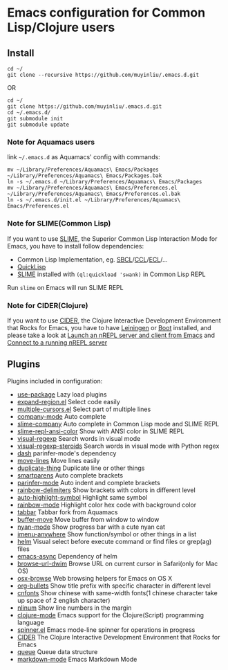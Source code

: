 # Emacs configuration for Common Lisp/Clojure users

## Install

```shell
cd ~/
git clone --recursive https://github.com/muyinliu/.emacs.d.git
```

OR

```shell
cd ~/
git clone https://github.com/muyinliu/.emacs.d.git
cd ~/.emacs.d/
git submodule init
git submodule update
```

### Note for Aquamacs users

link `~/.emacs.d` as Aquamacs' config with commands:

```shell
mv ~/Library/Preferences/Aquamacs\ Emacs/Packages ~/Library/Preferences/Aquamacs\ Emacs/Packages.bak
ln -s ~/.emacs.d ~/Library/Preferences/Aquamacs\ Emacs/Packages
mv ~/Library/Preferences/Aquamacs\ Emacs/Preferences.el ~/Library/Preferences/Aquamacs\ Emacs/Preferences.el.bak
ln -s ~/.emacs.d/init.el ~/Library/Preferences/Aquamacs\ Emacs/Preferences.el
```

### Note for SLIME(Common Lisp)

If you want to use [SLIME](https://github.com/slime/slime), the Superior Common Lisp Interaction Mode for Emacs, you have to install follow dependencies:

* Common Lisp Implementation, eg. [SBCL](http://www.sbcl.org)/[CCL](https://ccl.clozure.com)/[ECL](https://common-lisp.net/project/ecl/)/...
* [QuickLisp](http://www.quicklisp.org)
* [SLIME](https://github.com/slime/slime) installed with `(ql:quickload 'swank)` in Common Lisp REPL

Run `slime` on Emacs will run SLIME REPL

### Note for CIDER(Clojure)

If you want to use [CIDER](https://github.com/clojure-emacs/cider), the Clojure Interactive Development Environment that Rocks for Emacs, you have to have [Leiningen](https://leiningen.org) or [Boot](http://boot-clj.com) installed, and please take a look at [Launch an nREPL server and client from Emacs](https://github.com/clojure-emacs/cider#launch-an-nrepl-server-and-client-from-emacs) and [Connect to a running nREPL server](https://github.com/clojure-emacs/cider#connect-to-a-running-nrepl-server)

## Plugins

Plugins included in configuration:

* [use-package](https://github.com/jwiegley/use-package) Lazy load plugins
* [expand-region.el](https://github.com/magnars/expand-region.el) Select code easily
* [multiple-cursors.el](https://github.com/magnars/multiple-cursors.el) Select part of multiple lines
* [company-mode](https://github.com/company-mode/company-mode) Auto complete
* [slime-company](https://github.com/anwyn/slime-company) Auto complete in Common Lisp mode and SLIME REPL
* [slime-repl-ansi-color](https://github.com/deadtrickster/slime-repl-ansi-color) Show with ANSI color in SLIME REPL
* [visual-regexp](https://github.com/benma/visual-regexp.el) Search words in visual mode
* [visual-regexp-steroids](https://github.com/muyinliu/visual-regexp-steroids.el) Search words in visual mode with Python regex
* [dash](https://github.com/magnars/dash.el) parinfer-mode's dependency
* [move-lines](https://github.com/targzeta/move-lines) Move lines easily
* [duplicate-thing](https://github.com/ongaeshi/duplicate-thing) Duplicate line or other things
* [smartparens](https://github.com/Fuco1/smartparens) Auto complete brackets
* [parinfer-mode](https://github.com/DogLooksGood/parinfer-mode) Auto indent and complete brackets
* [rainbow-delimiters](https://github.com/Fanael/rainbow-delimiters) Show brackets with colors in different level
* [auto-highlight-symbol](https://github.com/gennad/auto-highlight-symbol) Highlight same symbol
* [rainbow-mode](https://github.com/emacsmirror/rainbow-mode) Highlight color hex code with background color
* [tabbar](https://github.com/dholm/tabbar) Tabbar fork from Aquamacs
* [buffer-move](https://github.com/lukhas/buffer-move) Move buffer from window to window
* [nyan-mode](https://github.com/TeMPOraL/nyan-mode) Show progress bar with a cute nyan cat
* [imenu-anywhere](https://github.com/vspinu/imenu-anywhere) Show function/symbol or other things in a list
* [helm](https://github.com/emacs-helm/helm) Visual select before execute command or find files or grep(ag) files
* [emacs-async](https://github.com/jwiegley/emacs-async) Dependency of helm
* [browse-url-dwim](https://github.com/rolandwalker/browse-url-dwim) Browse URL on current cursor in Safari(only for Mac OS)
* [osx-browse](https://github.com/rolandwalker/osx-browse) Web browsing helpers for Emacs on OS X
* [org-bullets](https://github.com/sabof/org-bullets) Show title prefix with specific character in different level
* [cnfonts](https://github.com/tumashu/cnfonts) Show chinese with same-width fonts(1 chinese character take up space of 2 english character)
* [nlinum](https://github.com/emacsmirror/nlinum) Show line numbers in the margin
* [clojure-mode](https://github.com/clojure-emacs/clojure-mode) Emacs support for the Clojure(Script) programming language
* [spinner.el](https://github.com/Malabarba/spinner.el) Emacs mode-line spinner for operations in progress
* [CIDER](https://github.com/clojure-emacs/cider) The Clojure Interactive Development Environment that Rocks for Emacs
* [queue](https://github.com/emacsmirror/queue) Queue data structure
* [markdown-mode](https://github.com/jrblevin/markdown-mode) Emacs Markdown Mode

